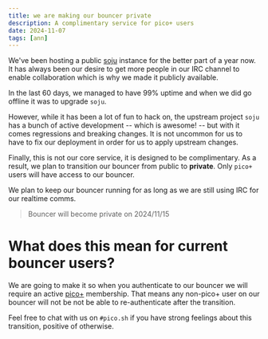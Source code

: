 ```yaml
---
title: we are making our bouncer private
description: A complimentary service for pico+ users
date: 2024-11-07
tags: [ann]
---
```


We've been hosting a public [soju](https://soju.im) instance for the better part
of a year now. It has always been our desire to get more people in our IRC
channel to enable collaboration which is why we made it publicly available.

In the last 60 days, we managed to have 99% uptime and when we did go offline it
was to upgrade `soju`.

However, while it has been a lot of fun to hack on, the upstream project `soju`
has a bunch of active development -- which is awesome! -- but with it comes
regressions and breaking changes. It is not uncommon for us to have to fix our
deployment in order for us to apply upstream changes.

Finally, this is not our core service, it is designed to be complimentary. As a
result, we plan to transition our bouncer from public to **private**. Only
`pico+` users will have access to our bouncer.

We plan to keep our bouncer running for as long as we are still using IRC for
our realtime comms.

> Bouncer will become private on 2024/11/15

# What does this mean for current bouncer users?

We are going to make it so when you authenticate to our bouncer we will require
an active [pico+](https://pico.sh/plus) membership. That means any non-pico+
user on our bouncer will not be not be able to re-authenticate after the
transition.

Feel free to chat with us on `#pico.sh` if you have strong feelings about this
transition, positive of otherwise.
